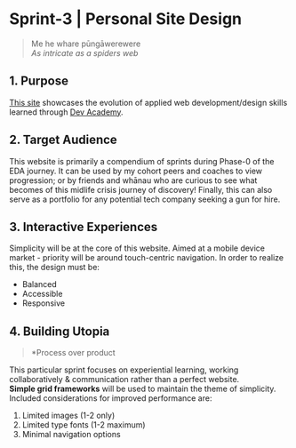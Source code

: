 # Sprint-3 | Personal Site Design

>Me he whare pūngāwerewere<br>
>*As intricate as a spiders web*<br>  

## 1. Purpose
[This site](http://joseph-code-eda.github.io) showcases the evolution of applied web development/design skills learned through [Dev Academy](http://devacademy.co.nz).

## 2. Target Audience
This website is primarily a compendium of sprints during Phase-0 of the EDA journey.
It can be used by my cohort peers and coaches to view progression; or by friends and whānau who are curious to see what becomes of this midlife crisis journey of discovery! 
Finally, this can also serve as a portfolio for any potential tech company seeking a gun for hire.

## 3. Interactive Experiences
Simplicity will be at the core of this website.
Aimed at a mobile device market - priority will be around touch-centric navigation.
In order to realize this, the design must be:
- Balanced
- Accessible
- Responsive

## 4. Building Utopia
>*Process over product

This particular sprint focuses on experiential learning, working collaboratively & communication rather than a perfect website.<br>
**Simple grid frameworks** will be used to maintain the theme of simplicity.<br>
Included considerations for improved performance are:
1. Limited images (1-2 only)
2. Limited type fonts (1-2 maximum)
3. Minimal navigation options

